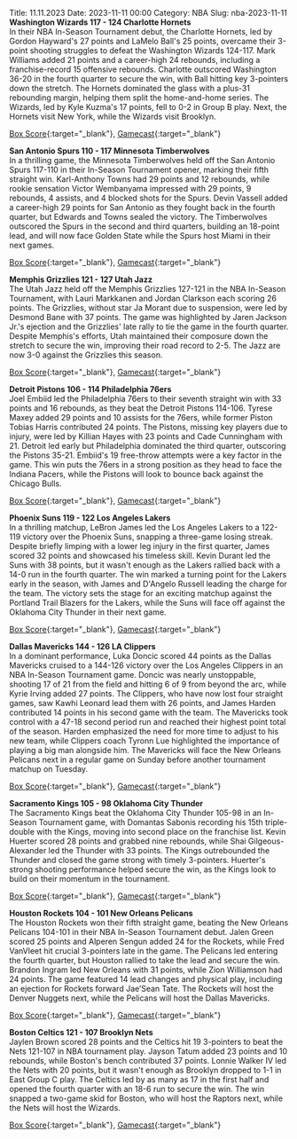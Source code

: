 Title: 11.11.2023
Date: 2023-11-11 00:00
Category: NBA 
Slug: nba-2023-11-11 
**Washington Wizards 117 - 124 Charlotte Hornets**  
In their NBA In-Season Tournament debut, the Charlotte Hornets, led by Gordon Hayward's 27 points and LaMelo Ball's 25 points, overcame their 3-point shooting struggles to defeat the Washington Wizards 124-117. Mark Williams added 21 points and a career-high 24 rebounds, including a franchise-record 15 offensive rebounds. Charlotte outscored Washington 36-20 in the fourth quarter to secure the win, with Ball hitting key 3-pointers down the stretch. The Hornets dominated the glass with a plus-31 rebounding margin, helping them split the home-and-home series. The Wizards, led by Kyle Kuzma's 17 points, fell to 0-2 in Group B play. Next, the Hornets visit New York, while the Wizards visit Brooklyn. 

[Box Score](https://www.nba.com/game/cha-vs-was-0022300009/box-score){:target="_blank"}, [Gamecast](https://www.nba.com/game/cha-vs-was-0022300009){:target="_blank"}<br>

**San Antonio Spurs 110 - 117 Minnesota Timberwolves**  
In a thrilling game, the Minnesota Timberwolves held off the San Antonio Spurs 117-110 in their In-Season Tournament opener, marking their fifth straight win. Karl-Anthony Towns had 29 points and 12 rebounds, while rookie sensation Victor Wembanyama impressed with 29 points, 9 rebounds, 4 assists, and 4 blocked shots for the Spurs. Devin Vassell added a career-high 29 points for San Antonio as they fought back in the fourth quarter, but Edwards and Towns sealed the victory. The Timberwolves outscored the Spurs in the second and third quarters, building an 18-point lead, and will now face Golden State while the Spurs host Miami in their next games. 

[Box Score](https://www.nba.com/game/min-vs-sas-0022300013/box-score){:target="_blank"}, [Gamecast](https://www.nba.com/game/min-vs-sas-0022300013){:target="_blank"}<br>

**Memphis Grizzlies 121 - 127 Utah Jazz**  
The Utah Jazz held off the Memphis Grizzlies 127-121 in the NBA In-Season Tournament, with Lauri Markkanen and Jordan Clarkson each scoring 26 points. The Grizzlies, without star Ja Morant due to suspension, were led by Desmond Bane with 37 points. The game was highlighted by Jaren Jackson Jr.'s ejection and the Grizzlies' late rally to tie the game in the fourth quarter. Despite Memphis's efforts, Utah maintained their composure down the stretch to secure the win, improving their road record to 2-5. The Jazz are now 3-0 against the Grizzlies this season. 

[Box Score](https://www.nba.com/game/uta-vs-mem-0022300012/box-score){:target="_blank"}, [Gamecast](https://www.nba.com/game/uta-vs-mem-0022300012){:target="_blank"}<br>

**Detroit Pistons 106 - 114 Philadelphia 76ers**  
Joel Embiid led the Philadelphia 76ers to their seventh straight win with 33 points and 16 rebounds, as they beat the Detroit Pistons 114-106. Tyrese Maxey added 29 points and 10 assists for the 76ers, while former Piston Tobias Harris contributed 24 points. The Pistons, missing key players due to injury, were led by Killian Hayes with 23 points and Cade Cunningham with 21. Detroit led early but Philadelphia dominated the third quarter, outscoring the Pistons 35-21. Embiid's 19 free-throw attempts were a key factor in the game. This win puts the 76ers in a strong position as they head to face the Indiana Pacers, while the Pistons will look to bounce back against the Chicago Bulls. 

[Box Score](https://www.nba.com/game/phi-vs-det-0022300008/box-score){:target="_blank"}, [Gamecast](https://www.nba.com/game/phi-vs-det-0022300008){:target="_blank"}<br>

**Phoenix Suns 119 - 122 Los Angeles Lakers**  
In a thrilling matchup, LeBron James led the Los Angeles Lakers to a 122-119 victory over the Phoenix Suns, snapping a three-game losing streak. Despite briefly limping with a lower leg injury in the first quarter, James scored 32 points and showcased his timeless skill. Kevin Durant led the Suns with 38 points, but it wasn't enough as the Lakers rallied back with a 14-0 run in the fourth quarter. The win marked a turning point for the Lakers early in the season, with James and D'Angelo Russell leading the charge for the team. The victory sets the stage for an exciting matchup against the Portland Trail Blazers for the Lakers, while the Suns will face off against the Oklahoma City Thunder in their next game. 

[Box Score](https://www.nba.com/game/lal-vs-phx-0022300015/box-score){:target="_blank"}, [Gamecast](https://www.nba.com/game/lal-vs-phx-0022300015){:target="_blank"}<br>

**Dallas Mavericks 144 - 126 LA Clippers**  
In a dominant performance, Luka Doncic scored 44 points as the Dallas Mavericks cruised to a 144-126 victory over the Los Angeles Clippers in an NBA In-Season Tournament game. Doncic was nearly unstoppable, shooting 17 of 21 from the field and hitting 6 of 9 from beyond the arc, while Kyrie Irving added 27 points. The Clippers, who have now lost four straight games, saw Kawhi Leonard lead them with 26 points, and James Harden contributed 14 points in his second game with the team. The Mavericks took control with a 47-18 second period run and reached their highest point total of the season. Harden emphasized the need for more time to adjust to his new team, while Clippers coach Tyronn Lue highlighted the importance of playing a big man alongside him. The Mavericks will face the New Orleans Pelicans next in a regular game on Sunday before another tournament matchup on Tuesday. 

[Box Score](https://www.nba.com/game/lac-vs-dal-0022300014/box-score){:target="_blank"}, [Gamecast](https://www.nba.com/game/lac-vs-dal-0022300014){:target="_blank"}<br>

**Sacramento Kings 105 - 98 Oklahoma City Thunder**  
The Sacramento Kings beat the Oklahoma City Thunder 105-98 in an In-Season Tournament game, with Domantas Sabonis recording his 15th triple-double with the Kings, moving into second place on the franchise list. Kevin Huerter scored 28 points and grabbed nine rebounds, while Shai Gilgeous-Alexander led the Thunder with 33 points. The Kings outrebounded the Thunder and closed the game strong with timely 3-pointers. Huerter's strong shooting performance helped secure the win, as the Kings look to build on their momentum in the tournament. 

[Box Score](https://www.nba.com/game/okc-vs-sac-0022300016/box-score){:target="_blank"}, [Gamecast](https://www.nba.com/game/okc-vs-sac-0022300016){:target="_blank"}<br>

**Houston Rockets 104 - 101 New Orleans Pelicans**  
The Houston Rockets won their fifth straight game, beating the New Orleans Pelicans 104-101 in their NBA In-Season Tournament debut. Jalen Green scored 25 points and Alperen Sengun added 24 for the Rockets, while Fred VanVleet hit crucial 3-pointers late in the game. The Pelicans led entering the fourth quarter, but Houston rallied to take the lead and secure the win. Brandon Ingram led New Orleans with 31 points, while Zion Williamson had 24 points. The game featured 14 lead changes and physical play, including an ejection for Rockets forward Jae’Sean Tate. The Rockets will host the Denver Nuggets next, while the Pelicans will host the Dallas Mavericks. 

[Box Score](https://www.nba.com/game/nop-vs-hou-0022300011/box-score){:target="_blank"}, [Gamecast](https://www.nba.com/game/nop-vs-hou-0022300011){:target="_blank"}<br>

**Boston Celtics 121 - 107 Brooklyn Nets**  
Jaylen Brown scored 28 points and the Celtics hit 19 3-pointers to beat the Nets 121-107 in NBA tournament play. Jayson Tatum added 23 points and 10 rebounds, while Boston's bench contributed 37 points. Lonnie Walker IV led the Nets with 20 points, but it wasn't enough as Brooklyn dropped to 1-1 in East Group C play. The Celtics led by as many as 17 in the first half and opened the fourth quarter with an 18-6 run to secure the win. The win snapped a two-game skid for Boston, who will host the Raptors next, while the Nets will host the Wizards. 

[Box Score](https://www.nba.com/game/bkn-vs-bos-0022300010/box-score){:target="_blank"}, [Gamecast](https://www.nba.com/game/bkn-vs-bos-0022300010){:target="_blank"}<br>

